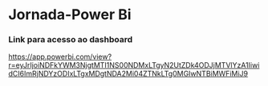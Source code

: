 # Jornada-Power Bi
### Link para acesso ao dashboard

https://app.powerbi.com/view?r=eyJrIjoiNDFkYWM3NjgtMTI1NS00NDMxLTgyN2UtZDk4ODJjMTVlYzA1IiwidCI6ImRjNDYzODIxLTgxMDgtNDA2Mi04ZTNkLTg0MGIwNTBiMWFiMiJ9
